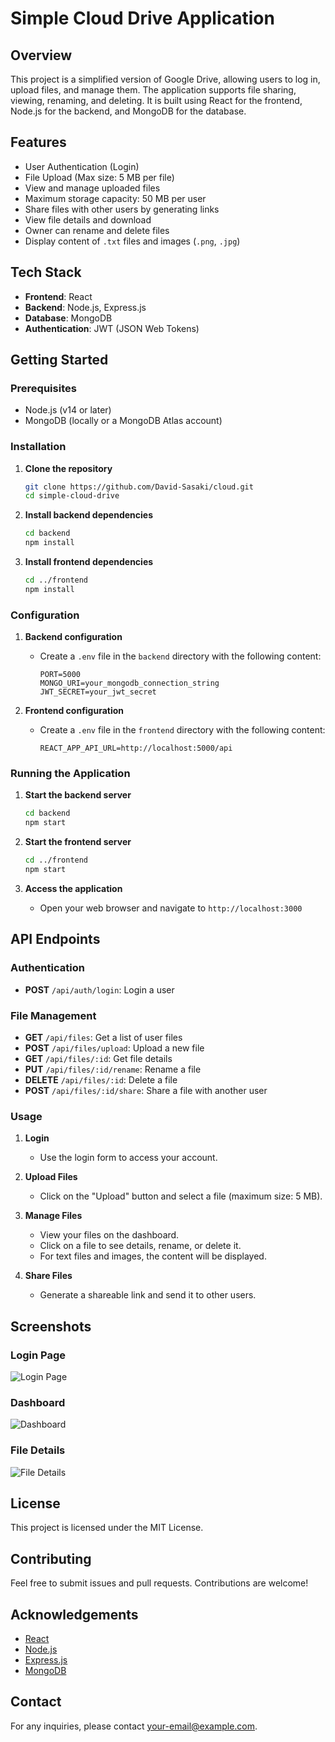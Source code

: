 # Simple Cloud Drive Application

## Overview

This project is a simplified version of Google Drive, allowing users to log in, upload files, and manage them. The application supports file sharing, viewing, renaming, and deleting. It is built using React for the frontend, Node.js for the backend, and MongoDB for the database.

## Features

- User Authentication (Login)
- File Upload (Max size: 5 MB per file)
- View and manage uploaded files
- Maximum storage capacity: 50 MB per user
- Share files with other users by generating links
- View file details and download
- Owner can rename and delete files
- Display content of `.txt` files and images (`.png`, `.jpg`)

## Tech Stack

- **Frontend**: React
- **Backend**: Node.js, Express.js
- **Database**: MongoDB
- **Authentication**: JWT (JSON Web Tokens)

## Getting Started

### Prerequisites

- Node.js (v14 or later)
- MongoDB (locally or a MongoDB Atlas account)

### Installation

1. **Clone the repository**

   ```bash
   git clone https://github.com/David-Sasaki/cloud.git
   cd simple-cloud-drive
   ```

2. **Install backend dependencies**

   ```bash
   cd backend
   npm install
   ```

3. **Install frontend dependencies**
   ```bash
   cd ../frontend
   npm install
   ```

### Configuration

1. **Backend configuration**

   - Create a `.env` file in the `backend` directory with the following content:
     ```env
     PORT=5000
     MONGO_URI=your_mongodb_connection_string
     JWT_SECRET=your_jwt_secret
     ```

2. **Frontend configuration**
   - Create a `.env` file in the `frontend` directory with the following content:
     ```env
     REACT_APP_API_URL=http://localhost:5000/api
     ```

### Running the Application

1. **Start the backend server**

   ```bash
   cd backend
   npm start
   ```

2. **Start the frontend server**

   ```bash
   cd ../frontend
   npm start
   ```

3. **Access the application**
   - Open your web browser and navigate to `http://localhost:3000`

## API Endpoints

### Authentication

- **POST** `/api/auth/login`: Login a user

### File Management

- **GET** `/api/files`: Get a list of user files
- **POST** `/api/files/upload`: Upload a new file
- **GET** `/api/files/:id`: Get file details
- **PUT** `/api/files/:id/rename`: Rename a file
- **DELETE** `/api/files/:id`: Delete a file
- **POST** `/api/files/:id/share`: Share a file with another user

### Usage

1. **Login**

   - Use the login form to access your account.

2. **Upload Files**

   - Click on the "Upload" button and select a file (maximum size: 5 MB).

3. **Manage Files**

   - View your files on the dashboard.
   - Click on a file to see details, rename, or delete it.
   - For text files and images, the content will be displayed.

4. **Share Files**
   - Generate a shareable link and send it to other users.

## Screenshots

### Login Page

![Login Page](screenshots/login.png)

### Dashboard

![Dashboard](screenshots/dashboard.png)

### File Details

![File Details](screenshots/file-details.png)

## License

This project is licensed under the MIT License.

## Contributing

Feel free to submit issues and pull requests. Contributions are welcome!

## Acknowledgements

- [React](https://reactjs.org/)
- [Node.js](https://nodejs.org/)
- [Express.js](https://expressjs.com/)
- [MongoDB](https://www.mongodb.com/)

## Contact

For any inquiries, please contact [your-email@example.com](mailto:your-email@example.com).
